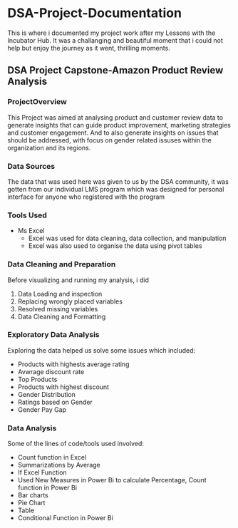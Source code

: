 # DSA-Project-Documentation

This is where i documented my project work after my Lessons with the Incubator Hub.
It was a challanging and beautiful moment that i could not help but enjoy the journey as it went, thrilling moments.

## DSA Project Capstone-Amazon Product Review Analysis

### ProjectOverview
This Project was aimed at analysing product and customer review data to generate insights that can guide product improvement, marketing strategies and customer engagement.
And to also generate insights on issues that should be addressed, with focus on gender related issuses within the organization and its regions.

### Data Sources
The data that was used here was given to us by the DSA community, it was gotten from our individual LMS program which was designed for personal interface for anyone who registered with the program

### Tools Used
- Ms Excel
   - Excel was used for data cleaning, data collection, and manipulation 
   - Excel was also used to organise the data using pivot tables
    
### Data Cleaning and Preparation 
Before visualizing and running my analysis, i did
1. Data Loading and inspection
2. Replacing wrongly placed variables
3. Resolved missing variables
4. Data Cleaning and Formatting

### Exploratory Data Analysis
Exploring the data helped us solve some issues which included:
 - Products with highests average rating
 - Avwrage discount rate
 - Top Products
 - Products with highest discount
 - Gender Distribution
 - Ratings based on Gender
 - Gender Pay Gap

### Data Analysis

Some of the lines of code/tools used involved:
- Count function in Excel
- Summarizations by Average
- If Excel Function
- Used New Measures in Power Bi to calculate Percentage, Count function in Power Bi
- Bar charts
- Pie Chart
- Table
- Conditional Function in Power Bi
